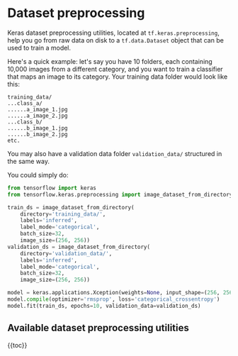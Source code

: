 # Dataset preprocessing

Keras dataset preprocessing utilities, located at `tf.keras.preprocessing`,
help you go from raw data on disk to a `tf.data.Dataset` object that can be
used to train a model.

Here's a quick example: let's say you have 10 folders, each containing
10,000 images from a different category, and you want to train a
classifier that maps an image to its category. Your training data folder would look
like this:

```
training_data/
...class_a/
......a_image_1.jpg
......a_image_2.jpg
...class_b/
......b_image_1.jpg
......b_image_2.jpg
etc.
```

You may also have a validation data folder `validation_data/` structured in the same way.

You could simply do:

```python
from tensorflow import keras
from tensorflow.keras.preprocessing import image_dataset_from_directory

train_ds = image_dataset_from_directory(
    directory='training_data/',
    labels='inferred',
    label_mode='categorical',
    batch_size=32,
    image_size=(256, 256))
validation_ds = image_dataset_from_directory(
    directory='validation_data/',
    labels='inferred',
    label_mode='categorical',
    batch_size=32,
    image_size=(256, 256))

model = keras.applications.Xception(weights=None, input_shape=(256, 256, 3), classes=10)
model.compile(optimizer='rmsprop', loss='categorical_crossentropy')
model.fit(train_ds, epochs=10, validation_data=validation_ds)
```


## Available dataset preprocessing utilities

{{toc}}

